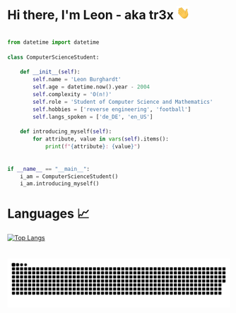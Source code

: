 # Hi there, I'm Leon - aka tr3x <img width="30px" height="30" src="https://github.com/SatYu26/SatYu26/raw/master/Assets/Hi.gif" />


```python

from datetime import datetime

class ComputerScienceStudent:

    def __init__(self):
        self.name = 'Leon Burghardt'
        self.age = datetime.now().year - 2004
        self.complexity = 'O(n!)'
        self.role = 'Student of Computer Science and Mathematics'
        self.hobbies = ['reverse engineering', 'football']
        self.langs_spoken = ['de_DE', 'en_US']

    def introducing_myself(self):
        for attribute, value in vars(self).items():
            print(f"{attribute}: {value}")


if __name__ == "__main__":
    i_am = ComputerScienceStudent()
    i_am.introducing_myself()

```

# Languages 📈
[![Top Langs](https://github-readme-stats.vercel.app/api/top-langs/?username=tr3xxx&&langs_count=7&theme=dark&card_width=700)](https://github.com/tr3xxx?tab=repositories)
#

![Snake animation](https://raw.githubusercontent.com/tr3xxx/tr3xxx/4e094802168b3b7e967f95be8660ba1fea973307/github-contribution-snake.svg)
